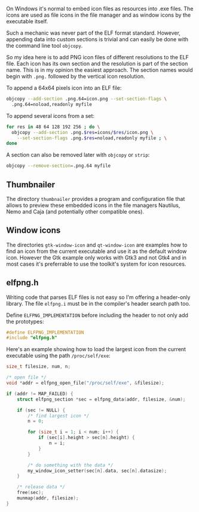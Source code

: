 On Windows it's normal to embed icon files as resources into .exe files.
The icons are used as file icons in the file manager and as window icons
by the executable itself.

Such a mechanic was never part of the ELF format standard. However, appending
data into custom sections is trivial and can easily be done with the
command line tool `objcopy`.

So my idea here is to add PNG icon files of different resolutions to the ELF file.
Each icon has its own section and the resolution is part of the section name.
This is in my opinion the easiest approach. The section names would begin
with `.png.` followed by the vertical icon resolution.

To append a 64x64 pixels icon into an ELF file:
``` sh
objcopy --add-section .png.64=icon.png --set-section-flags \
  .png.64=noload,readonly myfile
```

To append several icons from a set:
``` sh
for res in 48 64 128 192 256 ; do \
  objcopy --add-section .png.$res=icons/$res/icon.png \
    --set-section-flags .png.$res=noload,readonly myfile ; \
done
```

A section can also be removed later with `objcopy` or `strip`:
``` sh
objcopy --remove-section=.png.64 myfile
```


Thumbnailer
-----------

The directory `thumbnailer` provides a program and configuration file that allows
to preview these embedded icons in the file managers Nautilus, Nemo and Caja
(and potentially other compatible ones).


Window icons
------------

The directories `gtk-window-icon` and `qt-window-icon` are examples how to find an
icon from the current executable and use it as the default window icon.
However the Gtk example only works with Gtk3 and not Gtk4 and in most cases it's
preferrable to use the toolkit's system for icon resources.


elfpng.h
--------

Writing code that parses ELF files is not easy so I'm offering a header-only library.
The file `elfpng.i` must be in the compiler's header search path too.

Define `ELFPNG_IMPLEMENTATION` before including the header to not only add the prototypes:
``` c
#define ELFPNG_IMPLEMENTATION
#include "elfpng.h"
```

Here's an example showing how to load the largest icon from the current executable
using the path `/proc/self/exe`:
``` c
size_t filesize, num, n;

/* open file */
void *addr = elfpng_open_file("/proc/self/exe", &filesize);

if (addr != MAP_FAILED) {
    struct elfpng_section *sec = elfpng_data(addr, filesize, &num);

    if (sec != NULL) {
        /* find largest icon */
        n = 0;

        for (size_t i = 1; i < num; i++) {
            if (sec[i].height > sec[n].height) {
                n = i;
            }
        }

        /* do something with the data */
        my_window_icon_setter(sec[n].data, sec[n].datasize);
    }

    /* release data */
    free(sec);
    munmap(addr, filesize);
}

```